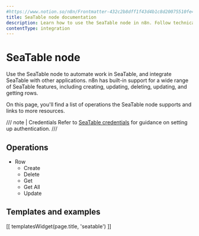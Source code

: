 ```yaml
---
#https://www.notion.so/n8n/Frontmatter-432c2b8dff1f43d4b1c8d20075510fe4
title: SeaTable node documentation
description: Learn how to use the SeaTable node in n8n. Follow technical documentation to integrate SeaTable node into your workflows.
contentType: integration
---
```


# SeaTable node

Use the SeaTable node to automate work in SeaTable, and integrate SeaTable with other applications. n8n has built-in support for a wide range of SeaTable features, including creating, updating, deleting, updating, and getting rows. 

On this page, you'll find a list of operations the SeaTable node supports and links to more resources.

/// note | Credentials
Refer to [SeaTable credentials](/integrations/builtin/credentials/seatable/) for guidance on setting up authentication. 
///

## Operations

* Row
    * Create
    * Delete
    * Get
    * Get All
    * Update

## Templates and examples

<!-- see https://www.notion.so/n8n/Pull-in-templates-for-the-integrations-pages-37c716837b804d30a33b47475f6e3780 -->
[[ templatesWidget(page.title, 'seatable') ]]
